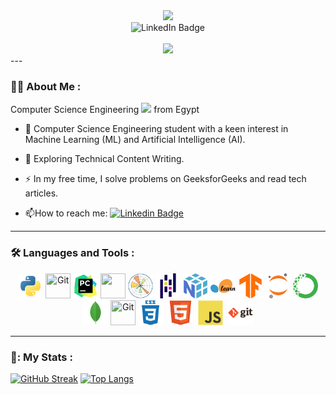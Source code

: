 <div id="header" align="center">
<img src="https://i.giphy.com/media/v1.Y2lkPTc5MGI3NjExbG5vaHY1b3I0NG5paTJ3c3I2anB1cDM1dGV6b2NiZmUwd3l0MmVteCZlcD12MV9pbnRlcm5hbF9naWZfYnlfaWQmY3Q9Zw/3o7aCTfyhYawdOXcFW/giphy.gif" width="200"/>


  <div id="badges">
  <img src="https://img.shields.io/badge/linkedin-blue?style=for-the-badge&logo=linkedin&link=https%3A%2F%2Fwww.linkedin.com%2Fin%2Fahmed-abdelnaby-53079a253%2F" alt="LinkedIn Badge"/>

</div>

<img src="https://komarev.com/ghpvc/?username=ahmed-elsayid&style=flat-square&color=blue" alt=""/>

</div>
<div align="center">
  <img src="https://i.giphy.com/media/v1.Y2lkPTc5MGI3NjExZHFhOXNkczRnbGh0M292N3F6b3pxY2VobnhmcmIyYmtkNndxY2xqMiZlcD12MV9pbnRlcm5hbF9naWZfYnlfaWQmY3Q9Zw/iPj5oRtJzQGxwzuCKV/giphy.gif" height="300"/>
</div>
---

### :man_technologist: About Me :

Computer Science Engineering  <img src="https://media.giphy.com/media/WUlplcMpOCEmTGBtBW/giphy.gif" width="30"> from Egypt


- :telescope: Computer Science Engineering student with a keen interest in Machine Learning (ML) and Artificial Intelligence (AI).

- :seedling: Exploring Technical Content Writing.

- :zap: In my free time, I solve problems on GeeksforGeeks and read tech articles.

- :mailbox:How to reach me: [![Linkedin Badge](https://img.shields.io/badge/-kakbar-blue?style=flat&logo=Linkedin&logoColor=white)]([your-linkedin-url](https://www.linkedin.com/in/ahmed-abdelnaby-53079a253/))

---

### :hammer_and_wrench: Languages and Tools :
<div align="center">
<img src="https://raw.githubusercontent.com/devicons/devicon/ca28c779441053191ff11710fe24a9e6c23690d6/icons/python/python-original.svg" title="Git" **alt="Git" width="40" height="40"/>
<img src="https://github.com/user-attachments/assets/b94d5c07-7d60-4fb3-a01c-5374d2da8e99" title="Git" **alt="Git" width="40" height="40"/>
<img src="https://raw.githubusercontent.com/devicons/devicon/ca28c779441053191ff11710fe24a9e6c23690d6/icons/pycharm/pycharm-original.svg" title="Git" **alt="Git" width="40" height="40"/>
 <img src="https://cdn.iconscout.com/icon/free/png-512/free-vscode-logo-icon-download-in-svg-png-gif-file-formats--social-media-technology-brand-pack-logos-icons-3365471.png?f=webp&w=256" **alt="Git" width="40" height="40"/>
<img src="https://raw.githubusercontent.com/devicons/devicon/ca28c779441053191ff11710fe24a9e6c23690d6/icons/matplotlib/matplotlib-original.svg" title="Git" **alt="Git" width="40" height="40"/>
<img src="https://raw.githubusercontent.com/devicons/devicon/ca28c779441053191ff11710fe24a9e6c23690d6/icons/pandas/pandas-original.svg" title="Git" **alt="Git" width="40" height="40"/>
<img src="https://raw.githubusercontent.com/devicons/devicon/ca28c779441053191ff11710fe24a9e6c23690d6/icons/numpy/numpy-original.svg" title="Git" **alt="Git" width="40" height="40"/>
<img src="https://raw.githubusercontent.com/devicons/devicon/ca28c779441053191ff11710fe24a9e6c23690d6/icons/scikitlearn/scikitlearn-original.svg" title="Git" **alt="Git" width="40" height="40"/>
<img src="https://raw.githubusercontent.com/devicons/devicon/ca28c779441053191ff11710fe24a9e6c23690d6/icons/tensorflow/tensorflow-original.svg" title="Git" **alt="Git" width="40" height="40"/>
<img src="https://raw.githubusercontent.com/devicons/devicon/ca28c779441053191ff11710fe24a9e6c23690d6/icons/jupyter/jupyter-original.svg" title="Git" **alt="Git" width="40" height="40"/>
<img src="https://raw.githubusercontent.com/devicons/devicon/ca28c779441053191ff11710fe24a9e6c23690d6/icons/anaconda/anaconda-original.svg" title="Git" **alt="Git" width="40" height="40"/>
<img src="https://raw.githubusercontent.com/devicons/devicon/ca28c779441053191ff11710fe24a9e6c23690d6/icons/mongodb/mongodb-original.svg" title="Git" **alt="Git" width="40" height="40"/>
<img src="https://github.com/user-attachments/assets/cfb4899b-f300-4fbd-9614-675ff22d5f6f" title="Git" **alt="Git" width="40" height="40"/>
<img src="https://github.com/devicons/devicon/blob/master/icons/css3/css3-plain-wordmark.svg"  title="CSS3" alt="CSS" width="40" height="40"/>&nbsp;
<img src="https://github.com/devicons/devicon/blob/master/icons/html5/html5-original.svg" title="HTML5" alt="HTML" width="40" height="40"/>&nbsp;
<img src="https://github.com/devicons/devicon/blob/master/icons/javascript/javascript-original.svg" title="JavaScript" alt="JavaScript" width="40" height="40"/>&nbsp;
<img src="https://github.com/devicons/devicon/blob/master/icons/git/git-original-wordmark.svg" title="Git" **alt="Git" width="40" height="40"/>
</div>

---

### 🏃: My Stats :
[![GitHub Streak](http://github-readme-streak-stats.herokuapp.com?user=ahmed-elsayid&theme=dark&background=000000)](https://git.io/streak-stats)
[![Top Langs](https://github-readme-stats.vercel.app/api/top-langs/?username=ahmed-elsayid)](https://github.com/anuraghazra/github-readme-stats)

